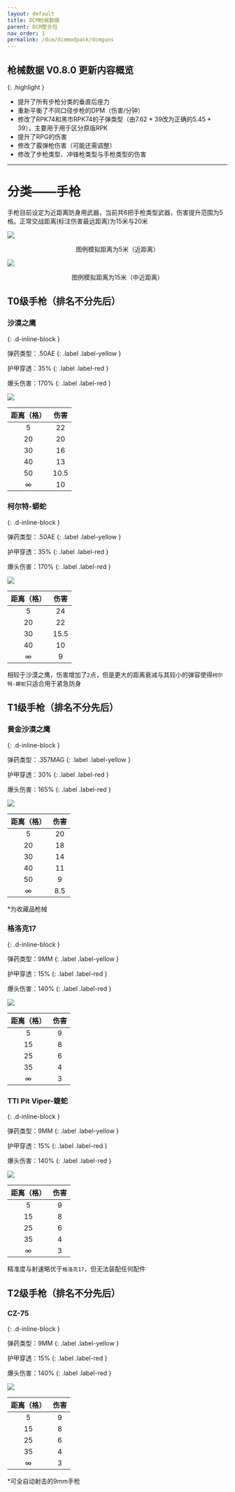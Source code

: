```yaml
---
layout: default
title: DCM枪械数据
parent: DCM整合包
nav_order: 1
permalink: /dcm/dcmmodpack/dcmguns
---
```


## 枪械数据 V0.8.0 更新内容概览

{: .highlight }
* 提升了所有步枪分类的垂直后座力
* 重新平衡了不同口径步枪的DPM（伤害/分钟）
* 修改了RPK74和黑市RPK74的子弹类型（由7.62 * 39改为正确的5.45 * 39），主要用于用于区分原版RPK
* 提升了RPG的伤害
* 修改了霰弹枪伤害（可能还需调整）
* 修改了步枪类型、冲锋枪类型与手枪类型的伤害

<hr />

# 分类——手枪

手枪目前设定为近距离防身用武器，当前共6把手枪类型武器，伤害提升范围为5格。正常交战距离(标注伤害最远距离)为15米与20米

![](../../../img/dcm/pistol_intro1.png)

<div align="center"> 图例模拟距离为5米（近距离） </div>

![](../../../img/dcm/pistol_intro2.png)

<div align="center"> 图例模拟距离为15米（中近距离） </div>

## T0级手枪（排名不分先后）

### 沙漠之鹰
{: .d-inline-block }

弹药类型：.50AE
{: .label .label-yellow }

护甲穿透：35%
{: .label .label-red }

爆头伤害：170%
{: .label .label-red }

![](../../../img/dcm/deagle_stats.png)

| 距离（格） |  伤害  |
|:-----:|:----:|
|   5   |  22  |
|  20   |  20  |
|  30   |  16  |
|  40   |  13  |
|  50   | 10.5 |
|  ∞    |  10  |

### 柯尔特-蟒蛇
{: .d-inline-block }

弹药类型：.50AE
{: .label .label-yellow }

护甲穿透：35%
{: .label .label-red }

爆头伤害：170%
{: .label .label-red }

![](../../../img/dcm/colt_stats.png)

| 距离（格） |  伤害  |
|:-----:|:----:|
|   5   |  24  |
|  20   |  22  |
|  30   |  15.5  |
|  40   |  10  |
|  ∞    |  9  |

相较于沙漠之鹰，伤害增加了`2`点，但是更大的距离衰减与其较小的弹容使得`柯尔特-蟒蛇`只适合用于紧急防身

## T1级手枪（排名不分先后）

### 黄金沙漠之鹰
{: .d-inline-block }

弹药类型：.357MAG
{: .label .label-yellow }

护甲穿透：30%
{: .label .label-red }

爆头伤害：165%
{: .label .label-red }

![](../../../img/dcm/golden_deagle_stats.png)

| 距离（格） |  伤害  |
|:-----:|:----:|
|   5   |  20  |
|  20   |  18  |
|  30   |  14  |
|  40   |  11  |
|  50   |  9  |
|  ∞    |  8.5  |

*为收藏品枪械

### 格洛克17
{: .d-inline-block }

弹药类型：9MM
{: .label .label-yellow }

护甲穿透：15%
{: .label .label-red }

爆头伤害：140%
{: .label .label-red }

![](../../../img/dcm/glock_stats.png)

| 距离（格） |  伤害  |
|:-----:|:----:|
|   5   |  9  |
|  15   |  8  |
|  25   |  6  |
|  35   |  4  |
|  ∞    |  3  |

### TTI Pit Viper-蝮蛇
{: .d-inline-block }

弹药类型：9MM
{: .label .label-yellow }

护甲穿透：15%
{: .label .label-red }

爆头伤害：140%
{: .label .label-red }

![](../../../img/dcm/tti_pit_viper_stats.png)

| 距离（格） |  伤害  |
|:-----:|:----:|
|   5   |  9  |
|  15   |  8  |
|  25   |  6  |
|  35   |  4  |
|  ∞    |  3  |

精准度与射速略优于`格洛克17`，但无法装配任何配件

## T2级手枪（排名不分先后）

### CZ-75
{: .d-inline-block }

弹药类型：9MM
{: .label .label-yellow }

护甲穿透：15%
{: .label .label-red }

爆头伤害：140%
{: .label .label-red }

![](../../../img/dcm/cz75_stats.png)

| 距离（格） |  伤害  |
|:-----:|:----:|
|   5   |  9  |
|  15   |  8  |
|  25   |  6  |
|  35   |  4  |
|  ∞    |  3  |

*可全自动射击的9mm手枪
